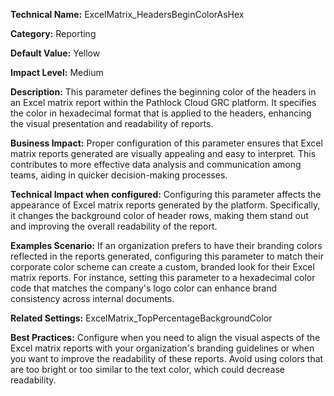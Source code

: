 **Technical Name:** ExcelMatrix_HeadersBeginColorAsHex

**Category:** Reporting

**Default Value:** Yellow

**Impact Level:** Medium

**Description:** This parameter defines the beginning color of the headers in an Excel matrix report within the Pathlock Cloud GRC platform. It specifies the color in hexadecimal format that is applied to the headers, enhancing the visual presentation and readability of reports.

**Business Impact:** Proper configuration of this parameter ensures that Excel matrix reports generated are visually appealing and easy to interpret. This contributes to more effective data analysis and communication among teams, aiding in quicker decision-making processes.

**Technical Impact when configured:** Configuring this parameter affects the appearance of Excel matrix reports generated by the platform. Specifically, it changes the background color of header rows, making them stand out and improving the overall readability of the report.

**Examples Scenario:** If an organization prefers to have their branding colors reflected in the reports generated, configuring this parameter to match their corporate color scheme can create a custom, branded look for their Excel matrix reports. For instance, setting this parameter to a hexadecimal color code that matches the company's logo color can enhance brand consistency across internal documents.

**Related Settings:** ExcelMatrix_TopPercentageBackgroundColor

**Best Practices:** Configure when you need to align the visual aspects of the Excel matrix reports with your organization's branding guidelines or when you want to improve the readability of these reports. Avoid using colors that are too bright or too similar to the text color, which could decrease readability.